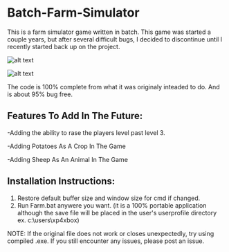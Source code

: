 # Batch-Farm-Simulator

This is a farm simulator game written in batch. This game was started a couple years, but after several difficult bugs, I decided to discontinue until I recently started back up on the project.


![alt text](https://i.imgur.com/2zGehO0.png)

![alt text](https://i.imgur.com/oYfYFhN.png)


The code is 100% complete from what it was originaly inteaded to do. And is about 95% bug free.

## Features To Add In The Future:

-Adding the ability to rase the players level past level 3.

-Adding Potatoes As A Crop In The Game

-Adding Sheep As An Animal In The Game

## Installation Instructions:

1. Restore default buffer size and window size for cmd if changed.
2. Run Farm.bat anywere you want. (it is a 100% portable application although the save file will be placed in the user's userprofile directory ex. c:\users\xp4xbox)

NOTE: If the original file does not work or closes unexpectedly, try using compiled .exe. If you still encounter any issues, please post an issue.
